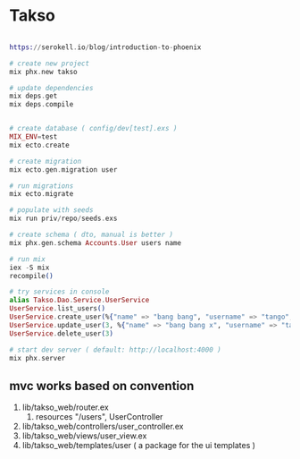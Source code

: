 # Takso
```elixir

https://serokell.io/blog/introduction-to-phoenix

# create new project
mix phx.new takso

# update dependencies
mix deps.get
mix deps.compile


# create database ( config/dev[test].exs )
MIX_ENV=test
mix ecto.create

# create migration
mix ecto.gen.migration user

# run migrations
mix ecto.migrate

# populate with seeds
mix run priv/repo/seeds.exs

# create schema ( dto, manual is better )
mix phx.gen.schema Accounts.User users name

# run mix 
iex -S mix
recompile()

# try services in console
alias Takso.Dao.Service.UserService
UserService.list_users()
UserService.create_user(%{"name" => "bang bang", "username" => "tango", "password" => "bingo"})
UserService.update_user(3, %{"name" => "bang bang x", "username" => "tangox", "password" => "bingox"})
UserService.delete_user(3)

# start dev server ( default: http://localhost:4000 )
mix phx.server

```

## mvc works based on convention
1. lib/takso_web/router.ex
   1. resources "/users", UserController
2. lib/takso_web/controllers/user_controller.ex
3. lib/takso_web/views/user_view.ex
4. lib/takso_web/templates/user ( a package for the ui templates )
